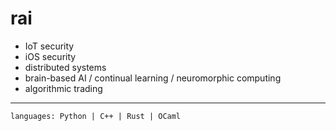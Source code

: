 # rai

- IoT security
- iOS security
- distributed systems
- brain-based AI / continual learning / neuromorphic computing
- algorithmic trading

---

```
languages: Python | C++ | Rust | OCaml
```
